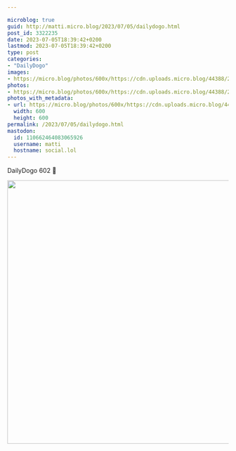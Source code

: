 ```yaml
---

microblog: true
guid: http://matti.micro.blog/2023/07/05/dailydogo.html
post_id: 3322235
date: 2023-07-05T18:39:42+0200
lastmod: 2023-07-05T18:39:42+0200
type: post
categories:
- "DailyDogo"
images:
- https://micro.blog/photos/600x/https://cdn.uploads.micro.blog/44388/2023/ed57d4922a154b66b495ccd0a551093a.jpg
photos:
- https://micro.blog/photos/600x/https://cdn.uploads.micro.blog/44388/2023/ed57d4922a154b66b495ccd0a551093a.jpg
photos_with_metadata:
- url: https://micro.blog/photos/600x/https://cdn.uploads.micro.blog/44388/2023/ed57d4922a154b66b495ccd0a551093a.jpg
  width: 600
  height: 600
permalink: /2023/07/05/dailydogo.html
mastodon:
  id: 110662464083065926
  username: matti
  hostname: social.lol
---
```

DailyDogo 602 🐶

<img src="/media/uploads/2023/ed57d4922a154b66b495ccd0a551093a.jpg" width="600" height="600" alt="" />
